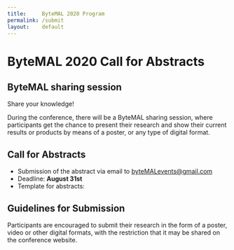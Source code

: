 ```yaml
---
title:     ByteMAL 2020 Program
permalink: /submit
layout:    default
---
```


# ByteMAL 2020 Call for Abstracts

## ByteMAL sharing session
Share your knowledge!

During the conference, there will be a ByteMAL sharing session, where participants get the chance to present their research and show their current results or products by means of a poster, or any type of digital format.

## Call for Abstracts
- Submission of the abstract via email to byteMALevents@gmail.com
- Deadline: **August 31st**
- Template for abstracts:

## Guidelines for Submission
Participants are encouraged to submit their research in the form of a poster, video or other digital formats, with the restriction that it may be shared on the conference website.



